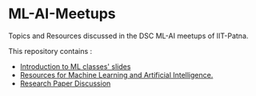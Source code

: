 # ML-AI-Meetups

Topics and Resources discussed in the DSC ML-AI meetups of IIT-Patna.

This repository contains :
* [Introduction to ML classes' slides](https://github.com/dsciitpatna/ML-AI-Meetups/tree/master/Introduction)
* [Resources for Machine Learning and Artificial Intelligence.](https://github.com/dsciitpatna/ML-AI-Meetups/blob/master/Resources.md)
* [Research Paper Discussion](https://github.com/dsciitpatna/ML-AI-Meetups/tree/master/ML-Paper-Discussion)
